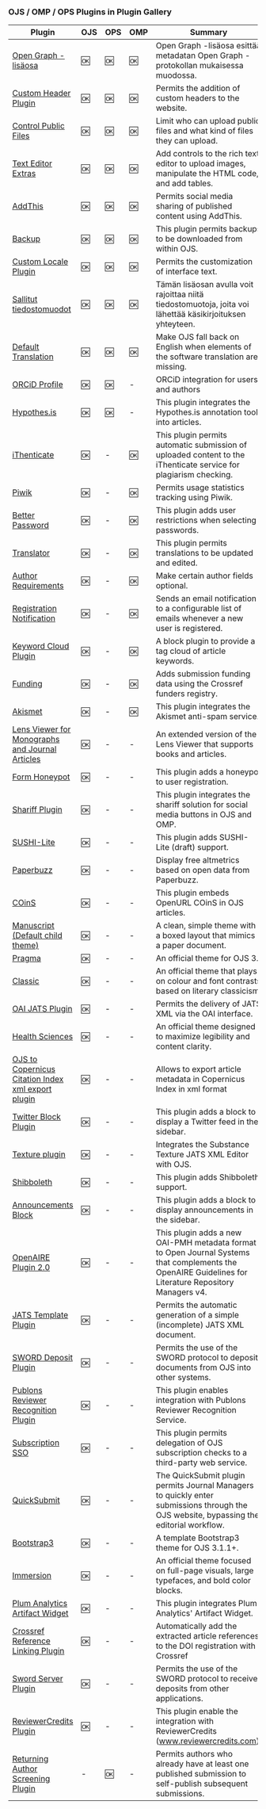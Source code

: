 ### OJS / OMP / OPS Plugins in Plugin Gallery
Plugin|OJS|OPS|OMP|Summary
|---|---|---|---|---
|[Open Graph -lisäosa](https://github.com/ajnyga/openGraph)|:ok:|:ok:|:ok:|Open Graph -lisäosa esittää metadatan Open Graph -protokollan mukaisessa muodossa.
|[Custom Header Plugin](https://github.com/asmecher/customHeader/)|:ok:|:ok:|:ok:|Permits the addition of custom headers to the website.
|[Control Public Files](https://github.com/pkp/controlPublicFiles)|:ok:|:ok:|:ok:|Limit who can upload public files and what kind of files they can upload.
|[Text Editor Extras](https://github.com/pkp/textEditorExtras)|:ok:|:ok:|:ok:|Add controls to the rich text editor to upload images, manipulate the HTML code, and add tables.
|[AddThis](https://github.com/pkp/addThis)|:ok:|:ok:|:ok:|Permits social media sharing of published content using AddThis.
|[Backup](https://github.com/asmecher/backup)|:ok:|:ok:|:ok:|This plugin permits backups to be downloaded from within OJS.
|[Custom Locale Plugin](https://github.com/pkp/customLocale/)|:ok:|:ok:|:ok:|Permits the customization of interface text.
|[Sallitut tiedostomuodot](https://github.com/ajnyga/allowedUploads)|:ok:|:ok:|:ok:|Tämän lisäosan avulla voit rajoittaa niitä tiedostomuotoja, joita voi lähettää käsikirjoituksen yhteyteen.
|[Default Translation](https://github.com/pkp/defaultTranslation)|:ok:|:ok:|:ok:|Make OJS fall back on English when elements of the software translation are missing.
|[ORCiD Profile](https://github.com/pkp/orcidProfile)|:ok:|:ok:|-|ORCiD integration for users and authors
|[Hypothes.is](https://github.com/asmecher/hypothesis)|:ok:|:ok:|-|This plugin integrates the Hypothes.is annotation tool into articles.
|[iThenticate](https://github.com/asmecher/plagiarism)|:ok:|-|:ok:|This plugin permits automatic submission of uploaded content to the iThenticate service for plagiarism checking.
|[Piwik](https://github.com/pkp/piwik)|:ok:|-|:ok:|Permits usage statistics tracking using Piwik.
|[Better Password](https://github.com/ulsdevteam/pkp-betterPassword)|:ok:|-|:ok:|This plugin adds user restrictions when selecting passwords.
|[Translator](https://github.com/pkp/translator)|:ok:|-|:ok:|This plugin permits translations to be updated and edited.
|[Author Requirements](https://github.com/ewhanson/authorRequirements)|:ok:|-|:ok:|Make certain author fields optional.
|[Registration Notification](https://github.com/pkp/registrationNotification)|:ok:|-|:ok:|Sends an email notification to a configurable list of emails whenever a new user is registered.
|[Keyword Cloud Plugin](https://github.com/lepidus/ojs3-keywordcloud-plugin)|:ok:|-|:ok:|A block plugin to provide a tag cloud of article keywords.
|[Funding](https://github.com/ajnyga/funding/)|:ok:|-|:ok:|Adds submission funding data using the Crossref funders registry.
|[Akismet](https://github.com/ulsdevteam/pkp-akismet)|:ok:|-|:ok:|This plugin integrates the Akismet anti-spam service.
|[Lens Viewer for Monographs and Journal Articles](https://github.com/withanage/lensGalleyBits)|:ok:|-|-|An extended version of the Lens Viewer that supports books and articles.
|[Form Honeypot](https://github.com/ulsdevteam/pkp-formHoneypot)|:ok:|-|-|This plugin adds a honeypot to user registration.
|[Shariff Plugin](https://github.com/ojsde/shariff)|:ok:|-|-|This plugin integrates the shariff solution for social media buttons in OJS and OMP.
|[SUSHI-Lite](https://github.com/ulsdevteam/ojs-sushiLite-plugin)|:ok:|-|-|This plugin adds SUSHI-Lite (draft) support.
|[Paperbuzz](https://github.com/pkp/paperbuzz)|:ok:|-|-|Display free altmetrics based on open data from Paperbuzz.
|[COinS](https://github.com/pkp/coins)|:ok:|-|-|This plugin embeds OpenURL COinS in OJS articles.
|[Manuscript (Default child theme)](https://github.com/NateWr/defaultManuscript)|:ok:|-|-|A clean, simple theme with a boxed layout that mimics a paper document.
|[Pragma](https://github.com/pkp/pragma)|:ok:|-|-|An official theme for OJS 3.
|[Classic](https://github.com/pkp/classic)|:ok:|-|-|An official theme that plays on colour and font contrasts based on literary classicism.
|[OAI JATS Plugin](https://github.com/pkp/oaiJats/)|:ok:|-|-|Permits the delivery of JATS XML via the OAI interface.
|[Health Sciences](https://github.com/pkp/healthSciences)|:ok:|-|-|An official theme designed to maximize legibility and content clarity.
|[OJS to Copernicus Citation Index xml export plugin](https://github.com/a-vodka/ojs_copernicus_export_plugin/)|:ok:|-|-|Allows to export article metadata in Copernicus Index in xml format
|[Twitter Block Plugin](https://github.com/RBoelter/ojs3-twitter-sidebar)|:ok:|-|-|This plugin adds a block to display a Twitter feed in the sidebar.
|[Texture plugin](https://github.com/asmecher/texture)|:ok:|-|-|Integrates the Substance Texture JATS XML Editor with OJS.
|[Shibboleth](https://github.com/pkp/shibboleth)|:ok:|-|-|This plugin adds Shibboleth support.
|[Announcements Block](https://github.com/RBoelter/announcementsBlock)|:ok:|-|-|This plugin adds a block to display announcements in the sidebar.
|[OpenAIRE Plugin 2.0](https://github.com/ojsde/openAIRE)|:ok:|-|-|This plugin adds a new OAI-PMH metadata format to Open Journal Systems that complements the OpenAIRE Guidelines for Literature Repository Managers v4.
|[JATS Template Plugin](https://github.com/pkp/jatsTemplate/)|:ok:|-|-|Permits the automatic generation of a simple (incomplete) JATS XML document.
|[SWORD Deposit Plugin](https://github.com/asmecher/sword/)|:ok:|-|-|Permits the use of the SWORD protocol to deposit documents from OJS into other systems.
|[Publons Reviewer Recognition Plugin](https://github.com/publons/ojs_3_plugin/)|:ok:|-|-|This plugin enables integration with Publons Reviewer Recognition Service.
|[Subscription SSO](https://github.com/asmecher/subscriptionSSO)|:ok:|-|-|This plugin permits delegation of OJS subscription checks to a third-party web service.
|[QuickSubmit](https://github.com/pkp/quickSubmit)|:ok:|-|-|The QuickSubmit plugin permits Journal Managers to quickly enter submissions through the OJS website, bypassing the editorial workflow.
|[Bootstrap3](https://github.com/NateWr/bootstrap3)|:ok:|-|-|A template Bootstrap3 theme for OJS 3.1.1+.
|[Immersion](https://github.com/pkp/immersion)|:ok:|-|-|An official theme focused on full-page visuals, large typefaces, and bold color blocks.
|[Plum Analytics Artifact Widget](https://github.com/ulsdevteam/ojs-plum-plugin)|:ok:|-|-|This plugin integrates Plum Analytics' Artifact Widget.
|[Crossref Reference Linking Plugin](https://github.com/pkp/crossrefReferenceLinking)|:ok:|-|-|Automatically add the extracted article references to the DOI registration with Crossref
|[Sword Server Plugin](https://github.com/quoideneuf/swordServer)|:ok:|-|-|Permits the use of the SWORD protocol to receive deposits from other applications.
|[ReviewerCredits Plugin](https://github.com/4Science/reviewercredits-ojs)|:ok:|-|-|This plugin enable the integration with ReviewerCredits (www.reviewercredits.com).
|[Returning Author Screening Plugin](https://github.com/pkp/returningAuthorScreening)|-|:ok:|-|Permits authors who already have at least one published submission to self-publish subsequent submissions.
